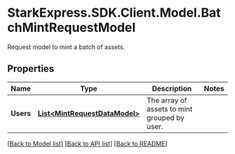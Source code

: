 # StarkExpress.SDK.Client.Model.BatchMintRequestModel
Request model to mint a batch of assets.

## Properties

Name | Type | Description | Notes
------------ | ------------- | ------------- | -------------
**Users** | [**List&lt;MintRequestDataModel&gt;**](MintRequestDataModel.md) | The array of assets to mint grouped by user. | 

[[Back to Model list]](../README.md#documentation-for-models) [[Back to API list]](../README.md#documentation-for-api-endpoints) [[Back to README]](../README.md)

